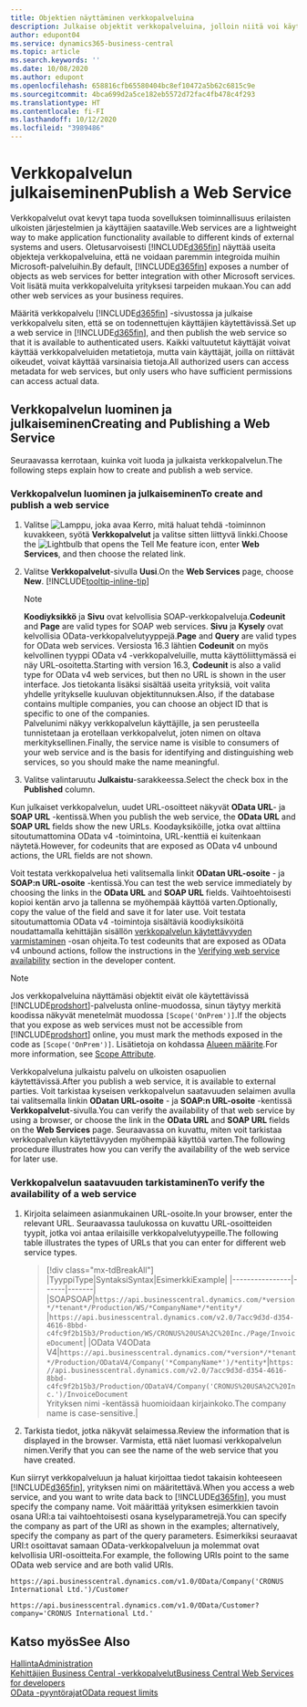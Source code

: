 ```yaml
---
title: Objektien näyttäminen verkkopalveluina
description: Julkaise objektit verkkopalveluina, jolloin niitä voi käyttää heti Business Central -ratkaisussa.
author: edupont04
ms.service: dynamics365-business-central
ms.topic: article
ms.search.keywords: ''
ms.date: 10/08/2020
ms.author: edupont
ms.openlocfilehash: 658816cfb65580404bc8ef10472a5b62c6815c9e
ms.sourcegitcommit: 4bca699d2a5ce182eb5572d72fac4fb478c4f293
ms.translationtype: HT
ms.contentlocale: fi-FI
ms.lasthandoff: 10/12/2020
ms.locfileid: "3989486"
---
```

# <a name="publish-a-web-service"></a><span data-ttu-id="ec7d6-103">Verkkopalvelun julkaiseminen</span><span class="sxs-lookup"><span data-stu-id="ec7d6-103">Publish a Web Service</span></span>

<span data-ttu-id="ec7d6-104">Verkkopalvelut ovat kevyt tapa tuoda sovelluksen toiminnallisuus erilaisten ulkoisten järjestelmien ja käyttäjien saataville.</span><span class="sxs-lookup"><span data-stu-id="ec7d6-104">Web services are a lightweight way to make application functionality available to different kinds of external systems and users.</span></span> <span data-ttu-id="ec7d6-105">Oletusarvoisesti [!INCLUDE[d365fin](includes/d365fin_md.md)] näyttää useita objekteja verkkopalveluina, että ne voidaan paremmin integroida muihin Microsoft-palveluihin.</span><span class="sxs-lookup"><span data-stu-id="ec7d6-105">By default, [!INCLUDE[d365fin](includes/d365fin_md.md)] exposes a number of objects as web services for better integration with other Microsoft services.</span></span> <span data-ttu-id="ec7d6-106">Voit lisätä muita verkkopalveluita yrityksesi tarpeiden mukaan.</span><span class="sxs-lookup"><span data-stu-id="ec7d6-106">You can add other web services as your business requires.</span></span>  

<span data-ttu-id="ec7d6-107">Määritä verkkopalvelu [!INCLUDE[d365fin](includes/d365fin_md.md)] -sivustossa ja julkaise verkkopalvelu siten, että se on todennettujen käyttäjien käytettävissä.</span><span class="sxs-lookup"><span data-stu-id="ec7d6-107">Set up a web service in [!INCLUDE[d365fin](includes/d365fin_md.md)], and then publish the web service so that it is available to authenticated users.</span></span> <span data-ttu-id="ec7d6-108">Kaikki valtuutetut käyttäjät voivat käyttää verkkopalveluiden metatietoja, mutta vain käyttäjät, joilla on riittävät oikeudet, voivat käyttää varsinaisia tietoja.</span><span class="sxs-lookup"><span data-stu-id="ec7d6-108">All authorized users can access metadata for web services, but only users who have sufficient permissions can access actual data.</span></span>  

## <a name="creating-and-publishing-a-web-service"></a><span data-ttu-id="ec7d6-109">Verkkopalvelun luominen ja julkaiseminen</span><span class="sxs-lookup"><span data-stu-id="ec7d6-109">Creating and Publishing a Web Service</span></span>

<span data-ttu-id="ec7d6-110">Seuraavassa kerrotaan, kuinka voit luoda ja julkaista verkkopalvelun.</span><span class="sxs-lookup"><span data-stu-id="ec7d6-110">The following steps explain how to create and publish a web service.</span></span>  

### <a name="to-create-and-publish-a-web-service"></a><span data-ttu-id="ec7d6-111">Verkkopalvelun luominen ja julkaiseminen</span><span class="sxs-lookup"><span data-stu-id="ec7d6-111">To create and publish a web service</span></span>  

1. <span data-ttu-id="ec7d6-112">Valitse ![Lamppu, joka avaa Kerro, mitä haluat tehdä -toiminnon](media/ui-search/search_small.png "Kerro, mitä haluat tehdä") kuvakkeen, syötä **Verkkopalvelut** ja valitse sitten liittyvä linkki.</span><span class="sxs-lookup"><span data-stu-id="ec7d6-112">Choose the ![Lightbulb that opens the Tell Me feature](media/ui-search/search_small.png "Tell me what you want to do") icon, enter **Web Services**, and then choose the related link.</span></span>  
2. <span data-ttu-id="ec7d6-113">Valitse **Verkkopalvelut**-sivulla **Uusi**.</span><span class="sxs-lookup"><span data-stu-id="ec7d6-113">On the **Web Services** page, choose **New**.</span></span> [!INCLUDE[tooltip-inline-tip](includes/tooltip-inline-tip_md.md)]  

    > [!NOTE]  
    > <span data-ttu-id="ec7d6-114">**Koodiyksikkö** ja **Sivu** ovat kelvollisia SOAP-verkkopalveluja.</span><span class="sxs-lookup"><span data-stu-id="ec7d6-114">**Codeunit** and **Page** are valid types for SOAP web services.</span></span> <span data-ttu-id="ec7d6-115">**Sivu** ja **Kysely** ovat kelvollisia OData-verkkopalvelutyyppejä.</span><span class="sxs-lookup"><span data-stu-id="ec7d6-115">**Page** and **Query** are valid types for OData web services.</span></span> <span data-ttu-id="ec7d6-116">Versiosta 16.3 lähtien **Codeunit** on myös kelvollinen tyyppi OData v4 -verkkopalveluille, mutta käyttöliittymässä ei näy URL-osoitetta.</span><span class="sxs-lookup"><span data-stu-id="ec7d6-116">Starting with version 16.3, **Codeunit** is also a valid type for OData v4 web services, but then no URL is shown in the user interface.</span></span> <span data-ttu-id="ec7d6-117">Jos tietokanta lisäksi sisältää useita yrityksiä, voit valita yhdelle yritykselle kuuluvan objektitunnuksen.</span><span class="sxs-lookup"><span data-stu-id="ec7d6-117">Also, if the database contains multiple companies, you can choose an object ID that is specific to one of the companies.</span></span>  
    > <span data-ttu-id="ec7d6-118">Palvelunimi näkyy verkkopalvelun käyttäjille, ja sen perusteella tunnistetaan ja erotellaan verkkopalvelut, joten nimen on oltava merkityksellinen.</span><span class="sxs-lookup"><span data-stu-id="ec7d6-118">Finally, the service name is visible to consumers of your web service and is the basis for identifying and distinguishing web services, so you should make the name meaningful.</span></span>

3. <span data-ttu-id="ec7d6-119">Valitse valintaruutu **Julkaistu**-sarakkeessa.</span><span class="sxs-lookup"><span data-stu-id="ec7d6-119">Select the check box in the **Published** column.</span></span>  

<span data-ttu-id="ec7d6-120">Kun julkaiset verkkopalvelun, uudet URL-osoitteet näkyvät **OData URL**- ja **SOAP URL** -kentissä.</span><span class="sxs-lookup"><span data-stu-id="ec7d6-120">When you publish the web service, the **OData URL** and **SOAP URL** fields show the new URLs.</span></span> <span data-ttu-id="ec7d6-121">Koodayksiköille, jotka ovat alttiina sitoutumattomina OData v4 -toimintoina, URL-kenttiä ei kuitenkaan näytetä.</span><span class="sxs-lookup"><span data-stu-id="ec7d6-121">However, for codeunits that are exposed as OData v4 unbound actions, the URL fields are not shown.</span></span>  

<span data-ttu-id="ec7d6-122">Voit testata verkkopalvelua heti valitsemalla linkit **ODatan URL-osoite** - ja **SOAP:n URL-osoite** -kentissä.</span><span class="sxs-lookup"><span data-stu-id="ec7d6-122">You can test the web service immediately by choosing the links in the **OData URL** and **SOAP URL** fields.</span></span> <span data-ttu-id="ec7d6-123">Vaihtoehtoisesti kopioi kentän arvo ja tallenna se myöhempää käyttöä varten.</span><span class="sxs-lookup"><span data-stu-id="ec7d6-123">Optionally, copy the value of the field and save it for later use.</span></span> <span data-ttu-id="ec7d6-124">Voit testata sitoutumattomia OData v4 -toimintoja sisältäviä koodiyksiköitä noudattamalla kehittäjän sisällön [verkkopalvelun käytettävyyden varmistaminen](/dynamics365/business-central/dev-itpro/developer/devenv-creating-and-interacting-with-odatav4-unbound-action#verifying-web-service-availability) -osan ohjeita.</span><span class="sxs-lookup"><span data-stu-id="ec7d6-124">To test codeunits that are exposed as OData v4 unbound actions, follow the instructions in the [Verifying web service availability](/dynamics365/business-central/dev-itpro/developer/devenv-creating-and-interacting-with-odatav4-unbound-action#verifying-web-service-availability) section in the developer content.</span></span>

> [!NOTE]
> <span data-ttu-id="ec7d6-125">Jos verkkopalveluina näyttämäsi objektit eivät ole käytettävissä [!INCLUDE[prodshort](includes/prodshort.md)]-palvelusta online-muodossa, sinun täytyy merkitä koodissa näkyvät menetelmät muodossa `[Scope('OnPrem')]`.</span><span class="sxs-lookup"><span data-stu-id="ec7d6-125">If the objects that you expose as web services must not be accessible from [!INCLUDE[prodshort](includes/prodshort.md)] online, you must mark the methods exposed in the code as `[Scope('OnPrem')]`.</span></span> <span data-ttu-id="ec7d6-126">Lisätietoja on kohdassa [Alueen määrite](/dynamics365/business-central/dev-itpro/developer/methods/devenv-scope-attribute).</span><span class="sxs-lookup"><span data-stu-id="ec7d6-126">For more information, see [Scope Attribute](/dynamics365/business-central/dev-itpro/developer/methods/devenv-scope-attribute).</span></span>

<span data-ttu-id="ec7d6-127">Verkkopalveluna julkaistu palvelu on ulkoisten osapuolien käytettävissä.</span><span class="sxs-lookup"><span data-stu-id="ec7d6-127">After you publish a web service, it is available to external parties.</span></span> <span data-ttu-id="ec7d6-128">Voit tarkistaa kyseisen verkkopalvelun saatavuuden selaimen avulla tai valitsemalla linkin **ODatan URL-osoite** - ja **SOAP:n URL-osoite** -kentissä **Verkkopalvelut**-sivulla.</span><span class="sxs-lookup"><span data-stu-id="ec7d6-128">You can verify the availability of that web service by using a browser, or choose the link in the **OData URL** and **SOAP URL** fields on the **Web Services** page.</span></span> <span data-ttu-id="ec7d6-129">Seuraavassa on kuvattu, miten voit tarkistaa verkkopalvelun käytettävyyden myöhempää käyttöä varten.</span><span class="sxs-lookup"><span data-stu-id="ec7d6-129">The following procedure illustrates how you can verify the availability of the web service for later use.</span></span>  

### <a name="to-verify-the-availability-of-a-web-service"></a><span data-ttu-id="ec7d6-130">Verkkopalvelun saatavuuden tarkistaminen</span><span class="sxs-lookup"><span data-stu-id="ec7d6-130">To verify the availability of a web service</span></span>  

1. <span data-ttu-id="ec7d6-131">Kirjoita selaimeen asianmukainen URL-osoite.</span><span class="sxs-lookup"><span data-stu-id="ec7d6-131">In your browser, enter the relevant URL.</span></span> <span data-ttu-id="ec7d6-132">Seuraavassa taulukossa on kuvattu URL-osoitteiden tyypit, jotka voi antaa erilaisille verkkopalvelutyypeille.</span><span class="sxs-lookup"><span data-stu-id="ec7d6-132">The following table illustrates the types of URLs that you can enter for different web service types.</span></span>  

    > [!div class="mx-tdBreakAll"]
    > |<span data-ttu-id="ec7d6-133">Tyyppi</span><span class="sxs-lookup"><span data-stu-id="ec7d6-133">Type</span></span>|<span data-ttu-id="ec7d6-134">Syntaksi</span><span class="sxs-lookup"><span data-stu-id="ec7d6-134">Syntax</span></span>|<span data-ttu-id="ec7d6-135">Esimerkki</span><span class="sxs-lookup"><span data-stu-id="ec7d6-135">Example</span></span>|
    > |----------------|------|-------|
    > |<span data-ttu-id="ec7d6-136">SOAP</span><span class="sxs-lookup"><span data-stu-id="ec7d6-136">SOAP</span></span>|`https://api.businesscentral.dynamics.com/*version*/*tenant*/Production/WS/*CompanyName*/*entity*/` |`https://api.businesscentral.dynamics.com/v2.0/7acc9d3d-d354-4616-8bbd-c4fc9f2b15b3/Production/WS/CRONUS%20USA%2C%20Inc./Page/InvoiceDocument`|
    > |<span data-ttu-id="ec7d6-137">OData V4</span><span class="sxs-lookup"><span data-stu-id="ec7d6-137">OData V4</span></span>|`https://api.businesscentral.dynamics.com/*version*/*tenant*/Production/ODataV4/Company('*CompanyName*')/*entity*`|`https://api.businesscentral.dynamics.com/v2.0/7acc9d3d-d354-4616-8bbd-c4fc9f2b15b3/Production/ODataV4/Company('CRONUS%20USA%2C%20Inc.')/InvoiceDocument`<br/>    <span data-ttu-id="ec7d6-138">Yrityksen nimi -kentässä huomioidaan kirjainkoko.</span><span class="sxs-lookup"><span data-stu-id="ec7d6-138">The company name is case-sensitive.</span></span>|

2. <span data-ttu-id="ec7d6-139">Tarkista tiedot, jotka näkyvät selaimessa.</span><span class="sxs-lookup"><span data-stu-id="ec7d6-139">Review the information that is displayed in the browser.</span></span> <span data-ttu-id="ec7d6-140">Varmista, että näet luomasi verkkopalvelun nimen.</span><span class="sxs-lookup"><span data-stu-id="ec7d6-140">Verify that you can see the name of the web service that you have created.</span></span>  

<span data-ttu-id="ec7d6-141">Kun siirryt verkkopalveluun ja haluat kirjoittaa tiedot takaisin kohteeseen [!INCLUDE[d365fin](includes/d365fin_md.md)], yrityksen nimi on määritettävä.</span><span class="sxs-lookup"><span data-stu-id="ec7d6-141">When you access a web service, and you want to write data back to [!INCLUDE[d365fin](includes/d365fin_md.md)], you must specify the company name.</span></span> <span data-ttu-id="ec7d6-142">Voit määrittää yrityksen esimerkkien tavoin osana URI:a tai vaihtoehtoisesti osana kyselyparametrejä.</span><span class="sxs-lookup"><span data-stu-id="ec7d6-142">You can specify the company as part of the URI as shown in the examples; alternatively, specify the company as part of the query parameters.</span></span> <span data-ttu-id="ec7d6-143">Esimerkiksi seuraavat URI:t osoittavat samaan OData-verkkopalveluun ja molemmat ovat kelvollisia URI-osoitteita.</span><span class="sxs-lookup"><span data-stu-id="ec7d6-143">For example, the following URIs point to the same OData web service and are both valid URIs.</span></span>  

```
https://api.businesscentral.dynamics.com/v1.0/OData/Company('CRONUS International Ltd.')/Customer  
```

```
https://api.businesscentral.dynamics.com/v1.0/OData/Customer?company='CRONUS International Ltd.'  
```

## <a name="see-also"></a><span data-ttu-id="ec7d6-144">Katso myös</span><span class="sxs-lookup"><span data-stu-id="ec7d6-144">See Also</span></span>

[<span data-ttu-id="ec7d6-145">Hallinta</span><span class="sxs-lookup"><span data-stu-id="ec7d6-145">Administration</span></span>](admin-setup-and-administration.md)  
[<span data-ttu-id="ec7d6-146">Kehittäjien Business Central -verkkopalvelut</span><span class="sxs-lookup"><span data-stu-id="ec7d6-146">Business Central Web Services for developers</span></span>](/dynamics365/business-central/dev-itpro/webservices/web-services)  
[<span data-ttu-id="ec7d6-147">OData -pyyntörajat</span><span class="sxs-lookup"><span data-stu-id="ec7d6-147">OData request limits</span></span>](/dynamics365/business-central/dev-itpro/administration/operational-limits-online#ODataServices)  
